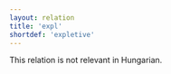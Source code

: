 ```yaml
---
layout: relation
title: 'expl'
shortdef: 'expletive'
---
```


This relation is not relevant in Hungarian.
<!-- Interlanguage links updated Út zář 29 18:41:21 CEST 2020 -->
